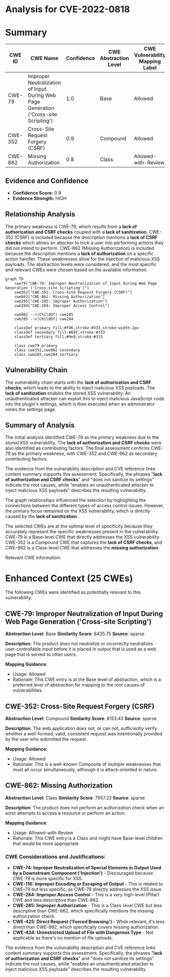 # Analysis for CVE-2022-0818

# Summary
| CWE ID | CWE Name | Confidence | CWE Abstraction Level | CWE Vulnerability Mapping Label | CWE-Vulnerability Mapping Notes |
|---|---|---|---|---|---|
| CWE-79 | Improper Neutralization of Input During Web Page Generation ('Cross-site Scripting') | 1.0 | Base | Allowed | Primary CWE |
| CWE-352 | Cross-Site Request Forgery (CSRF) | 0.9 | Compound | Allowed | Secondary Candidate |
| CWE-862 | Missing Authorization | 0.8 | Class | Allowed-with-Review | Secondary Candidate |

## Evidence and Confidence

*   **Confidence Score:** 0.9
*   **Evidence Strength:** HIGH

## Relationship Analysis
The primary weakness is CWE-79, which results from a **lack of authorization and CSRF checks** coupled with a **lack of sanitization**. CWE-352 (CSRF) is included because the description mentions a **lack of CSRF checks** which allows an attacker to trick a user into performing actions they did not intend to perform. CWE-862 (Missing Authorization) is included because the description mentions a **lack of authorization** on a specific action handler. These weaknesses allow for the injection of malicious XSS payloads. The abstraction levels were considered, and the most specific and relevant CWEs were chosen based on the available information.

```mermaid
graph TD
    cwe79["CWE-79: Improper Neutralization of Input During Web Page Generation ('Cross-site Scripting')"]
    cwe352["CWE-352: Cross-Site Request Forgery (CSRF)"]
    cwe862["CWE-862: Missing Authorization"]
    cwe285["CWE-285: Improper Authorization"]
    cwe284["CWE-284: Improper Access Control"]

    cwe862 -->|ChildOf| cwe285
    cwe285 -->|ChildOf| cwe284

    classDef primary fill:#f96,stroke:#333,stroke-width:2px
    classDef secondary fill:#69f,stroke:#333
    classDef tertiary fill:#9e9,stroke:#333

    class cwe79 primary
    class cwe352,cwe862 secondary
    class cwe285,cwe284 tertiary
```

## Vulnerability Chain
The vulnerability chain starts with the **lack of authorization and CSRF checks**, which leads to the ability to inject malicious XSS payloads. The **lack of sanitization** enables the stored XSS vulnerability. An unauthenticated attacker can exploit this to inject malicious JavaScript code into the plugin's settings, which is then executed when an administrator views the settings page.

## Summary of Analysis
The initial analysis identified CWE-79 as the primary weakness due to the stored XSS vulnerability. The **lack of authorization and CSRF checks** were also identified as contributing factors. The final assessment confirms CWE-79 as the primary weakness, with CWE-352 and CWE-862 as secondary contributing factors.

The evidence from the vulnerability description and CVE reference links content summary supports this assessment. Specifically, the phrases "**lack of authorization and CSRF checks**" and "does not sanitize its settings" indicate the root causes, while "enables an unauthenticated attacker to inject malicious XSS payloads" describes the resulting vulnerability.

The graph relationships influenced the selection by highlighting the connections between the different types of access control issues. However, the primary focus remained on the XSS vulnerability, which is directly caused by the **lack of sanitization**.

The selected CWEs are at the optimal level of specificity because they accurately represent the specific weaknesses present in the vulnerability. CWE-79 is a Base-level CWE that directly addresses the XSS vulnerability. CWE-352 is a Compound CWE that captures the **lack of CSRF checks**, and CWE-862 is a Class-level CWE that addresses the **missing authorization**.

Relevant CWE Information:

# Enhanced Context (25 CWEs)
The following CWEs were identified as potentially relevant to this vulnerability:

## CWE-79: Improper Neutralization of Input During Web Page Generation ('Cross-site Scripting')
**Abstraction Level**: Base
**Similarity Score**: 8435.75
**Source**: sparse

**Description**:
The product does not neutralize or incorrectly neutralizes user-controllable input before it is placed in output that is used as a web page that is served to other users.

**Mapping Guidance**:
- Usage: Allowed
- Rationale: This CWE entry is at the Base level of abstraction, which is a preferred level of abstraction for mapping to the root causes of vulnerabilities.

## CWE-352: Cross-Site Request Forgery (CSRF)
**Abstraction Level**: Compound
**Similarity Score**: 8153.43
**Source**: sparse

**Description**:
The web application does not, or can not, sufficiently verify whether a well-formed, valid, consistent request was intentionally provided by the user who submitted the request.

**Mapping Guidance**:
- Usage: Allowed
- Rationale: This is a well-known Composite of multiple weaknesses that must all occur simultaneously, although it is attack-oriented in nature.

## CWE-862: Missing Authorization
**Abstraction Level**: Class
**Similarity Score**: 7957.23
**Source**: sparse

**Description**:
The product does not perform an authorization check when an actor attempts to access a resource or perform an action.

**Mapping Guidance**:
- Usage: Allowed-with-Review
- Rationale: This CWE entry is a Class and might have Base-level children that would be more appropriate

### CWE Considerations and Justifications:

*   **CWE-74: Improper Neutralization of Special Elements in Output Used by a Downstream Component ('Injection')** - Discouraged because CWE-79 is more specific for XSS.
*   **CWE-116: Improper Encoding or Escaping of Output** - This is related to CWE-79 but less specific, as CWE-79 directly addresses the XSS issue.
*   **CWE-284: Improper Access Control** - This is a very high-level (Pillar) CWE and less descriptive than CWE-862.
*   **CWE-285: Improper Authorization** - This is a Class-level CWE but less descriptive than CWE-862, which specifically mentions the missing authorization check.
*   **CWE-425: Direct Request ('Forced Browsing')** - While relevant, it's less direct than CWE-862, which specifically covers missing authorization.
*   **CWE-434: Unrestricted Upload of File with Dangerous Type** - Not applicable as there's no mention of file uploads.

The evidence from the vulnerability description and CVE reference links content summary supports this assessment. Specifically, the phrases "**lack of authorization and CSRF checks**" and "does not sanitize its settings" indicate the root causes, while "enables an unauthenticated attacker to inject malicious XSS payloads" describes the resulting vulnerability.